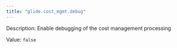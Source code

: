 ```yaml
---
title: "glide.cost_mgmt.debug"
---
```


Description: Enable debugging of the cost management processing

Value: `false`